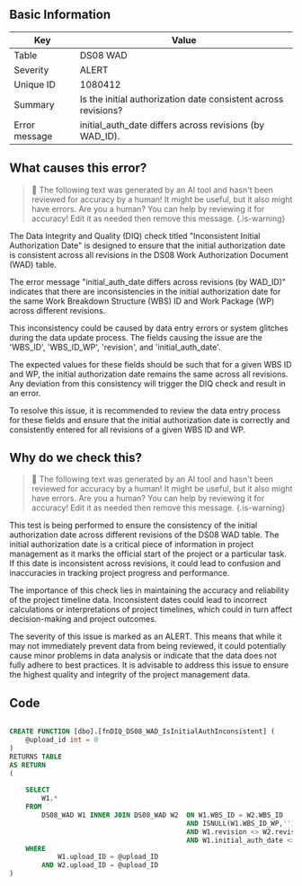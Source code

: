 ## Basic Information
| Key         | Value          |
|-------------|----------------|
| Table       | DS08 WAD |
| Severity    | ALERT |
| Unique ID   | 1080412   |
| Summary     | Is the initial authorization date consistent across revisions? |
| Error message | initial_auth_date differs across revisions (by WAD_ID). |

## What causes this error?

> :robot: The following text was generated by an AI tool and hasn't been reviewed for accuracy by a human! It might be useful, but it also might have errors. Are you a human? You can help by reviewing it for accuracy! Edit it as needed then remove this message.
{.is-warning}

The Data Integrity and Quality (DIQ) check titled "Inconsistent Initial Authorization Date" is designed to ensure that the initial authorization date is consistent across all revisions in the DS08 Work Authorization Document (WAD) table. 

The error message "initial_auth_date differs across revisions (by WAD_ID)" indicates that there are inconsistencies in the initial authorization date for the same Work Breakdown Structure (WBS) ID and Work Package (WP) across different revisions. 

This inconsistency could be caused by data entry errors or system glitches during the data update process. The fields causing the issue are the 'WBS_ID', 'WBS_ID_WP', 'revision', and 'initial_auth_date'. 

The expected values for these fields should be such that for a given WBS ID and WP, the initial authorization date remains the same across all revisions. Any deviation from this consistency will trigger the DIQ check and result in an error. 

To resolve this issue, it is recommended to review the data entry process for these fields and ensure that the initial authorization date is correctly and consistently entered for all revisions of a given WBS ID and WP.
## Why do we check this?

> :robot: The following text was generated by an AI tool and hasn't been reviewed for accuracy by a human! It might be useful, but it also might have errors. Are you a human? You can help by reviewing it for accuracy! Edit it as needed then remove this message.
{.is-warning}

This test is being performed to ensure the consistency of the initial authorization date across different revisions of the DS08 WAD table. The initial authorization date is a critical piece of information in project management as it marks the official start of the project or a particular task. If this date is inconsistent across revisions, it could lead to confusion and inaccuracies in tracking project progress and performance.

The importance of this check lies in maintaining the accuracy and reliability of the project timeline data. Inconsistent dates could lead to incorrect calculations or interpretations of project timelines, which could in turn affect decision-making and project outcomes.

The severity of this issue is marked as an ALERT. This means that while it may not immediately prevent data from being reviewed, it could potentially cause minor problems in data analysis or indicate that the data does not fully adhere to best practices. It is advisable to address this issue to ensure the highest quality and integrity of the project management data.
## Code

```sql

CREATE FUNCTION [dbo].[fnDIQ_DS08_WAD_IsInitialAuthInconsistent] (
	@upload_id int = 0
)
RETURNS TABLE
AS RETURN
(
	
	SELECT 
		W1.*
	FROM
		DS08_WAD W1 INNER JOIN DS08_WAD W2 	ON W1.WBS_ID = W2.WBS_ID
											AND ISNULL(W1.WBS_ID_WP,'') = ISNULL(W2.WBS_ID_WP,'')
											AND W1.revision <> W2.revision
											AND W1.initial_auth_date <> W2.initial_auth_date
	WHERE
			W1.upload_ID = @upload_ID  
		AND	W2.upload_ID = @upload_ID  
)
```
